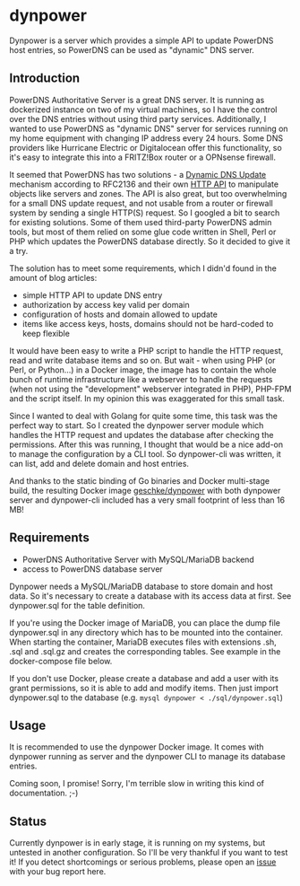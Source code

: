 # dynpower

Dynpower is a server which provides a simple API to update PowerDNS host entries, so PowerDNS can be used as "dynamic" DNS server.

## Introduction

PowerDNS Authoritative Server is a great DNS server. It is running as dockerized instance on two of my virtual machines, so I have the control over the DNS entries without using third party services. Additionally, I wanted to use PowerDNS as "dynamic DNS" server for services running on my home equipment with changing IP address every 24 hours. Some DNS providers like Hurricane Electric or Digitalocean offer this functionality, so it's easy to integrate this into a FRITZ!Box router or a OPNsense firewall.

It seemed that PowerDNS has two solutions - a [Dynamic DNS Update](https://doc.powerdns.com/authoritative/dnsupdate.html) mechanism according to RFC2136 and their own [HTTP API](https://doc.powerdns.com/authoritative/http-api/zone.html) to manipulate objects like servers and zones. The API is also great, but too overwhelming for a small DNS update request, and not usable from a router or firewall system by sending a single HTTP(S) request. So I googled a bit to search for existing solutions. Some of them used third-party PowerDNS admin tools, but most of them relied on some glue code written in Shell, Perl or PHP which updates the PowerDNS database directly. So it decided to give it a try.

The solution has to meet some requirements, which I didn'd found in the amount of blog articles:

* simple HTTP API to update DNS entry
* authorization by access key valid per domain
* configuration of hosts and domain allowed to update
* items like access keys, hosts, domains should not be hard-coded to keep flexible

It would have been easy to write a PHP script to handle the HTTP request, read and write database items and so on. But wait - when using PHP (or Perl, or Python...) in a Docker image, the image has to contain the whole bunch of runtime infrastructure like a webserver to handle the requests (when not using the "development" webserver integrated in PHP), PHP-FPM and the script itself. In my opinion this was exaggerated for this small task.

Since I wanted to deal with Golang for quite some time, this task was the perfect way to start. So I created the dynpower server module which handles the HTTP request and updates the database after checking the permissions. After this was running, I thought that would be a nice add-on to manage the configuration by a CLI tool. So dynpower-cli was written, it can list, add and delete domain and host entries.

And thanks to the static binding of Go binaries and Docker multi-stage build, the resulting Docker image [geschke/dynpower](https://hub.docker.com/r/geschke/dynpower) with both dynpower server and dynpower-cli included has a very small footprint of less than 16 MB!

## Requirements

* PowerDNS Authoritative Server with MySQL/MariaDB backend
* access to PowerDNS database server

Dynpower needs a MySQL/MariaDB database to store domain and host data. So it's necessary to create a database with its access data at first. See dynpower.sql for the table definition. 

If you're using the Docker image of MariaDB, you can place the dump file dynpower.sql in any directory which has to be mounted into the container. When starting the container, MariaDB executes files with extensions .sh, .sql and .sql.gz and creates the corresponding tables. See example in the docker-compose file below. 

If you don't use Docker, please create a database and add a user with its grant permissions, so it is able to add and modify items. Then just import dynpower.sql to the database (e.g. ```mysql dynpower < ./sql/dynpower.sql```)

## Usage

It is recommended to use the dynpower Docker image. It comes with dynpower running as server and the dynpower CLI to manage its database entries.

Coming soon, I promise! Sorry, I'm terrible slow in writing this kind of documentation. ;-)

## Status

Currently dynpower is in early stage, it is running on my systems, but untested in another configuration. So I'll be very thankful if you want to test it! If you detect shortcomings or serious problems, please open an [issue](https://github.com/geschke/dynpower/issues) with your bug report here.
